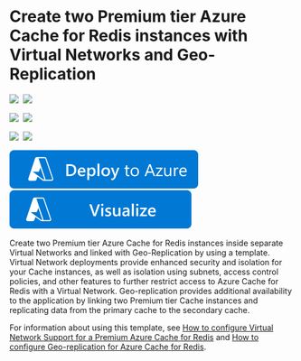 # Create two Premium tier Azure Cache for Redis instances with Virtual Networks and Geo-Replication

<IMG SRC="https://azurequickstartsservice.blob.core.windows.net/badges/201-redis-vnet-geo-replication/PublicLastTestDate.svg" />&nbsp;
<IMG SRC="https://azurequickstartsservice.blob.core.windows.net/badges/201-redis-vnet-geo-replication/PublicDeployment.svg" />&nbsp;

<IMG SRC="https://azurequickstartsservice.blob.core.windows.net/badges/201-redis-vnet-geo-replication/FairfaxLastTestDate.svg" />&nbsp;
<IMG SRC="https://azurequickstartsservice.blob.core.windows.net/badges/201-redis-vnet-geo-replication/FairfaxDeployment.svg" />&nbsp;

<IMG SRC="https://azurequickstartsservice.blob.core.windows.net/badges/201-redis-vnet-geo-replication/BestPracticeResult.svg" />&nbsp;
<IMG SRC="https://azurequickstartsservice.blob.core.windows.net/badges/201-redis-vnet-geo-replication/CredScanResult.svg" />&nbsp;

<a href="https://portal.azure.com/#create/Microsoft.Template/uri/https%3A%2F%2Fraw.githubusercontent.com%2Fazure%2Fazure-quickstart-templates%2Fmaster%2F201-redis-vnet-geo-replication%2Fazuredeploy.json" target="_blank">
    <img src="https://raw.githubusercontent.com/Azure/azure-quickstart-templates/master/1-CONTRIBUTION-GUIDE/images/deploytoazure.svg"/>
</a>
<a href="http://armviz.io/#/?load=https%3A%2F%2Fraw.githubusercontent.com%2FAzure%2Fazure-quickstart-templates%2Fmaster%2F201-redis-vnet-geo-replication%2Fazuredeploy.json" target="_blank">
    <img src="https://raw.githubusercontent.com/Azure/azure-quickstart-templates/master/1-CONTRIBUTION-GUIDE/images/visualizebutton.svg"/>
</a>

Create two Premium tier Azure Cache for Redis instances inside separate Virtual Networks and linked with Geo-Replication by using a template. Virtual Network deployments provide enhanced security and isolation for your Cache instances, as well as isolation using subnets, access control policies, and other features to further restrict access to Azure Cache for Redis with a Virtual Network. Geo-replication provides additional availability to the application by linking two Premium tier Cache instances and replicating data from the primary cache to the secondary cache.

For information about using this template, see [How to configure Virtual Network Support for a Premium Azure Cache for Redis](https://docs.microsoft.com/en-us/azure/azure-cache-for-redis/cache-how-to-premium-vnet) and [How to configure Geo-replication for Azure Cache for Redis](https://docs.microsoft.com/en-us/azure/azure-cache-for-redis/cache-how-to-geo-replication).


